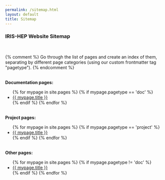```yaml
---
permalink: /sitemap.html
layout: default
title: Sitemap
---
```

<h3>IRIS-HEP Website Sitemap</h3>
<br>

{% comment %}
Go through the list of pages and create an index of them, separating by
different page categories (using our custom frontmatter tag "pagetype").
{% endcomment %}

<br>
<b>Documentation pages:</b>
<ul>
{% for mypage in site.pages %}
  {% if mypage.pagetype == 'doc' %} 
  <li><a href="{{mypage.permalink}}">{{ mypage.title }}</a></li>
  {% endif %}
{% endfor %}
</ul>

<br>
<b>Project pages:</b>
<ul>
{% for mypage in site.pages %}
  {% if mypage.pagetype == 'project' %} 
  <li><a href="{{mypage.permalink}}">{{ mypage.title }}</a></li>
  {% endif %}
{% endfor %}
</ul>


<br>
<b>Other pages:</b>
<ul>
{% for mypage in site.pages %}
  {% if mypage.pagetype != 'doc' %} 
  <li><a href="{{mypage.permalink}}">{{ mypage.title }}</a></li>
  {% endif %}
{% endfor %}
</ul>


